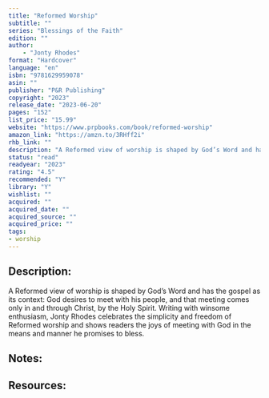```yaml
---
title: "Reformed Worship"
subtitle: ""
series: "Blessings of the Faith"
edition: ""
author: 
    - "Jonty Rhodes"
format: "Hardcover"
language: "en"
isbn: "9781629959078"
asin: ""
publisher: "P&R Publishing"
copyright: "2023"
release_date: "2023-06-20"
pages: "152"
list_price: "15.99"
website: "https://www.prpbooks.com/book/reformed-worship"
amazon_link: "https://amzn.to/3RHff2i"
rhb_link: ""
description: "A Reformed view of worship is shaped by God’s Word and has the gospel as its context: God desires to meet with his people, and that meeting comes only in and through Christ, by the Holy Spirit. Writing with winsome enthusiasm, Jonty Rhodes celebrates the simplicity and freedom of Reformed worship and shows readers the joys of meeting with God in the means and manner he promises to bless."
status: "read"
readyear: "2023"
rating: "4.5"
recommended: "Y"
library: "Y"
wishlist: ""
acquired: ""
acquired_date: ""
acquired_source: ""
acquired_price: ""
tags:
- worship
---
```


## Description:

A Reformed view of worship is shaped by God’s Word and has the gospel as its context: God desires to meet with his people, and that meeting comes only in and through Christ, by the Holy Spirit. Writing with winsome enthusiasm, Jonty Rhodes celebrates the simplicity and freedom of Reformed worship and shows readers the joys of meeting with God in the means and manner he promises to bless.

## Notes:

## Resources:
